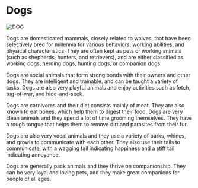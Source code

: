 # Dogs
![DOG](https://lh3.googleusercontent.com/bip/APOwr819U2AtdpKZYjgjsFyMr5yn0cJY5-qu4pJe3ezVS4c14NRm_t2265Y8_jTNddF-WFc6UtvydhTnwpFqCdr86kfx26IWhHxGYFsvfw4dLGJBLf0BmnRZYwjmAw6rfNfptauQ_HtsXGrDPcDenajnaO8p4Xww6_GQ4_33MfNivB7qa4Pi8K8VO47bSQHKamctKOIz9boi9mRyn2BK-sAZ7UvwEPLKYRxB4Jm4ReIjNfbwxl31YgX2y4iyOZxf8g=w250-h200-p)

Dogs are domesticated mammals, closely related to wolves, that have been selectively bred for millennia for various behaviors, working abilities, and physical characteristics. They are often kept as pets or working animals (such as shepherds, hunters, and retrievers), and are either classified as working dogs, herding dogs, hunting dogs, or companion dogs.

Dogs are social animals that form strong bonds with their owners and other dogs. They are intelligent and trainable, and can be taught a variety of tasks. Dogs are also very playful animals and enjoy activities such as fetch, tug-of-war, and hide-and-seek.

Dogs are carnivores and their diet consists mainly of meat. They are also known to eat bones, which help them to digest their food. Dogs are very clean animals and they spend a lot of time grooming themselves. They have a rough tongue that helps them to remove dirt and parasites from their fur.

Dogs are also very vocal animals and they use a variety of barks, whines, and growls to communicate with each other. They also use their tails to communicate, with a wagging tail indicating happiness and a stiff tail indicating annoyance.

Dogs are generally pack animals and they thrive on companionship. They can be very loyal and loving pets, and they make great companions for people of all ages.
